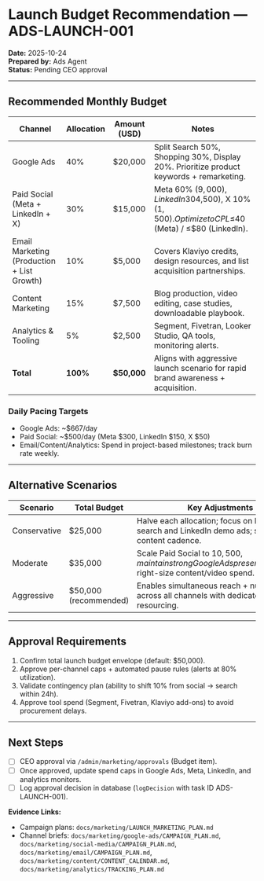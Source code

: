 # Launch Budget Recommendation — ADS-LAUNCH-001

**Date:** 2025-10-24  
**Prepared by:** Ads Agent  
**Status:** Pending CEO approval

---

## Recommended Monthly Budget

| Channel                     | Allocation | Amount (USD) | Notes |
| --------------------------- | ---------- | ------------ | ----- |
| Google Ads                  | 40%        | $20,000      | Split Search 50%, Shopping 30%, Display 20%. Prioritize product keywords + remarketing. |
| Paid Social (Meta + LinkedIn + X) | 30%   | $15,000      | Meta 60% ($9,000), LinkedIn 30% ($4,500), X 10% ($1,500). Optimize to CPL ≤$40 (Meta) / ≤$80 (LinkedIn). |
| Email Marketing (Production + List Growth) | 10% | $5,000 | Covers Klaviyo credits, design resources, and list acquisition partnerships. |
| Content Marketing            | 15%        | $7,500       | Blog production, video editing, case studies, downloadable playbook. |
| Analytics & Tooling          | 5%         | $2,500       | Segment, Fivetran, Looker Studio, QA tools, monitoring alerts. |
| **Total**                    | **100%**   | **$50,000**  | Aligns with aggressive launch scenario for rapid brand awareness + acquisition. |

### Daily Pacing Targets

- Google Ads: ~$667/day
- Paid Social: ~$500/day (Meta $300, LinkedIn $150, X $50)
- Email/Content/Analytics: Spend in project-based milestones; track burn rate weekly.

---

## Alternative Scenarios

| Scenario     | Total Budget | Key Adjustments |
| ------------ | ------------ | --------------- |
| Conservative | $25,000      | Halve each allocation; focus on high-intent search and LinkedIn demo ads; stagger content cadence. |
| Moderate     | $35,000      | Scale Paid Social to $10,500, maintain strong Google Ads presence ($14,000), right-size content/video spend. |
| Aggressive   | $50,000 (recommended) | Enables simultaneous reach + nurture across all channels with dedicated analytics resourcing. |

---

## Approval Requirements

1. Confirm total launch budget envelope (default: $50,000).
2. Approve per-channel caps + automated pause rules (alerts at 80% utilization).
3. Validate contingency plan (ability to shift 10% from social → search within 24h).
4. Approve tool spend (Segment, Fivetran, Klaviyo add-ons) to avoid procurement delays.

---

## Next Steps

- [ ] CEO approval via `/admin/marketing/approvals` (Budget item).
- [ ] Once approved, update spend caps in Google Ads, Meta, LinkedIn, and analytics monitors.
- [ ] Log approval decision in database (`logDecision` with task ID ADS-LAUNCH-001).

**Evidence Links:**
- Campaign plans: `docs/marketing/LAUNCH_MARKETING_PLAN.md`
- Channel briefs: `docs/marketing/google-ads/CAMPAIGN_PLAN.md`, `docs/marketing/social-media/CAMPAIGN_PLAN.md`, `docs/marketing/email/CAMPAIGN_PLAN.md`, `docs/marketing/content/CONTENT_CALENDAR.md`, `docs/marketing/analytics/TRACKING_PLAN.md`
